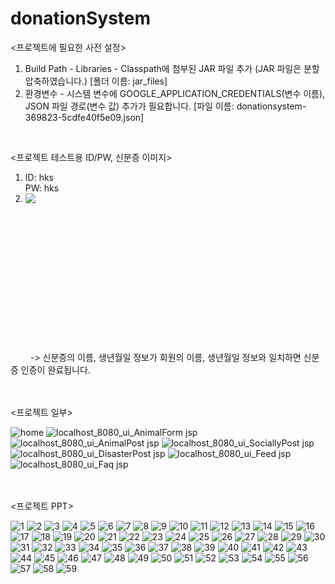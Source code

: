 # donationSystem
<프로젝트에 필요한 사전 설정>
1. Build Path - Libraries - Classpath에 첨부된 JAR 파일 추가 (JAR 파일은 분할 압축하였습니다.) [폴더 이름: jar_files]
3. 환경변수 - 시스템 변수에 GOOGLE_APPLICATION_CREDENTIALS(변수 이름), JSON 파일 경로(변수 값) 추가가 필요합니다. [파일 이름: donationsystem-369823-5cdfe40f5e09.json]
<br>

<프로젝트 테스트용 ID/PW, 신분증 이미지>    
1. ID: hks  
   PW: hks  
2. <img src="https://user-images.githubusercontent.com/114930149/207732063-6b1746ab-0f4f-45ce-8c26-d3d7d2f6f59c.jpg" align="left">
  <br><br><br><br><br><br><br><br><br><br><br><br><br>&emsp;&emsp; 
  -> 신분증의 이름, 생년월일 정보가 회원의 이름, 생년월일 정보와 일치하면 신분증 인증이 완료됩니다.

<br><br>
<프로젝트 일부>

![home](https://github.com/jeanxss/donation-system/assets/153884787/a80dd26b-61d2-47fb-ab86-604e19dccb1d)
![localhost_8080_ui_AnimalForm jsp](https://github.com/jeanxss/donation-system/assets/153884787/10364260-3a76-46bb-805e-4bc49e4a3f64)
![localhost_8080_ui_AnimalPost jsp](https://github.com/jeanxss/donation-system/assets/153884787/68394b54-c19e-4f5b-a942-6a7d7879c3f5)
![localhost_8080_ui_SociallyPost jsp](https://github.com/jeanxss/donation-system/assets/153884787/66ef4455-5387-4897-92fd-6949e8f9aa1f)
![localhost_8080_ui_DisasterPost jsp](https://github.com/jeanxss/donation-system/assets/153884787/a9e03266-ded5-4e16-b939-e8817b42416e)
![localhost_8080_ui_Feed jsp](https://github.com/jeanxss/donation-system/assets/153884787/02b4cd3f-6e29-4f5a-a05d-72bcb27dd83a)
![localhost_8080_ui_Faq jsp](https://github.com/jeanxss/donation-system/assets/153884787/3cb4a6de-04ff-44a4-9674-04d7a447825a)

<br><br>
<프로젝트 PPT>

![1](https://github.com/jeanxss/donation-system/assets/153884787/5c8beb50-969c-4c6d-82ca-cc9bfc72d18f)
![2](https://github.com/jeanxss/donation-system/assets/153884787/be24e644-39da-4df4-b530-fb58819883ed)
![3](https://github.com/jeanxss/donation-system/assets/153884787/a75be872-ce3a-44b6-b6e3-82eadf0e90b5)
![4](https://github.com/jeanxss/donation-system/assets/153884787/c1fa0476-11cc-4777-a189-5c1c85aa25d6)
![5](https://github.com/jeanxss/donation-system/assets/153884787/06e35eca-7176-4215-aac1-39d05e1d68f7)
![6](https://github.com/jeanxss/donation-system/assets/153884787/80af485f-2a35-42c9-b89d-cc1f825a22a1)
![7](https://github.com/jeanxss/donation-system/assets/153884787/4daca176-0e87-4eb1-839e-1c5b99e73121)
![8](https://github.com/jeanxss/donation-system/assets/153884787/d9315071-21ea-4335-9a54-f534107b7d74)
![9](https://github.com/jeanxss/donation-system/assets/153884787/dc46313f-a0a5-4b93-ada8-f3ea5b31f114)
![10](https://github.com/jeanxss/donation-system/assets/153884787/7e83873d-fbd5-4ece-9177-5bc35b90fbb3)
![11](https://github.com/jeanxss/donation-system/assets/153884787/0059f37a-9185-422e-b3c1-dfb041a70af3)
![12](https://github.com/jeanxss/donation-system/assets/153884787/53fd3209-ff5f-4bbd-8c81-df66ed906555)
![13](https://github.com/jeanxss/donation-system/assets/153884787/e8303a45-af1b-43df-8521-ddb6bbde56f7)
![14](https://github.com/jeanxss/donation-system/assets/153884787/67b6774c-6af4-4d66-83e2-2ee458dc7a65)
![15](https://github.com/jeanxss/donation-system/assets/153884787/0ceb4d74-9703-4279-9724-bf08dc570151)
![16](https://github.com/jeanxss/donation-system/assets/153884787/5c0a9556-c9d9-4c94-b01f-c5a2b16e0b30)
![17](https://github.com/jeanxss/donation-system/assets/153884787/b55501b0-1e04-4fc6-b076-739cead5dcd6)
![18](https://github.com/jeanxss/donation-system/assets/153884787/166a0d6f-0955-4319-94aa-60beb6f5f939)
![19](https://github.com/jeanxss/donation-system/assets/153884787/314411ea-b567-4061-b6fd-3a9f20e959fb)
![20](https://github.com/jeanxss/donation-system/assets/153884787/9839e4ab-f219-49d5-9917-ccf55e9e8c7a)
![21](https://github.com/jeanxss/donation-system/assets/153884787/9f016f38-4bcb-4964-bebc-1145b265ef7f)
![22](https://github.com/jeanxss/donation-system/assets/153884787/553f5fc8-02db-4bae-9cc7-8861506b9605)
![23](https://github.com/jeanxss/donation-system/assets/153884787/44198498-52f4-4297-a1bc-79c66637d03f)
![24](https://github.com/jeanxss/donation-system/assets/153884787/062ea267-0da7-4b56-afe8-8ee88ac61f17)
![25](https://github.com/jeanxss/donation-system/assets/153884787/9dd359c3-9af4-47e8-9f9e-bbadebd3c18b)
![26](https://github.com/jeanxss/donation-system/assets/153884787/a72fa647-dd68-4eeb-98c8-8c0ad04bc078)
![27](https://github.com/jeanxss/donation-system/assets/153884787/db9feb38-5410-4e38-8e6d-89b736753fcc)
![28](https://github.com/jeanxss/donation-system/assets/153884787/c7283b73-498f-4ca1-bd48-c6bdd1681da1)
![29](https://github.com/jeanxss/donation-system/assets/153884787/96f97750-a4bb-4baa-a2e9-4c92ca0ab6c5)
![30](https://github.com/jeanxss/donation-system/assets/153884787/ead2c590-e547-48e9-8abb-6ac6d82fd8f3)
![31](https://github.com/jeanxss/donation-system/assets/153884787/a1ec918e-8b7a-4a14-a31f-5d290ec1969e)
![32](https://github.com/jeanxss/donation-system/assets/153884787/c8c9729d-d304-491a-a15e-fd841a718185)
![33](https://github.com/jeanxss/donation-system/assets/153884787/014dcad6-0dcb-43b7-b71b-bde6f93db4bb)
![34](https://github.com/jeanxss/donation-system/assets/153884787/488244f1-a2ff-4247-9214-d81ff4753066)
![35](https://github.com/jeanxss/donation-system/assets/153884787/cb603594-a83f-441f-b3c0-0b6d0d4f69e7)
![36](https://github.com/jeanxss/donation-system/assets/153884787/12462f2b-e48f-449c-bc40-65e55ff438ce)
![37](https://github.com/jeanxss/donation-system/assets/153884787/008b47ec-3180-4ae6-a8c2-7bafa3e903c1)
![38](https://github.com/jeanxss/donation-system/assets/153884787/62cf1172-6d0d-46e5-86ff-a9b4eefca980)
![39](https://github.com/jeanxss/donation-system/assets/153884787/792e1dcc-b3c6-4330-a2ce-ef342b6ce2c3)
![40](https://github.com/jeanxss/donation-system/assets/153884787/9666cd38-a96e-430d-93bf-94e0e1ebdfd4)
![41](https://github.com/jeanxss/donation-system/assets/153884787/a2491565-2c12-412f-926b-d47c489e7424)
![42](https://github.com/jeanxss/donation-system/assets/153884787/f2e3b646-7a34-4303-8100-7fb6470d75ed)
![43](https://github.com/jeanxss/donation-system/assets/153884787/721450b8-5824-4ced-9d95-955eeb075cc5)
![44](https://github.com/jeanxss/donation-system/assets/153884787/a64f62db-2f76-40ba-8093-43b48f8dbd9e)
![45](https://github.com/jeanxss/donation-system/assets/153884787/e1119c0f-700f-4c79-98e6-27577b271095)
![46](https://github.com/jeanxss/donation-system/assets/153884787/d0f1afdb-0a29-487a-8d5a-7502e13be0f2)
![47](https://github.com/jeanxss/donation-system/assets/153884787/2742ddaa-88e2-4545-b707-da833da56f97)
![48](https://github.com/jeanxss/donation-system/assets/153884787/f136fa4c-c082-4142-842b-cf7aa0df189c)
![49](https://github.com/jeanxss/donation-system/assets/153884787/3db6a8fc-c247-47bb-aa6f-740da6557b54)
![50](https://github.com/jeanxss/donation-system/assets/153884787/ee515888-3a5d-4b9b-a0ec-8457447ad539)
![51](https://github.com/jeanxss/donation-system/assets/153884787/bd7a3cac-ee85-498b-b40c-ea690888cca9)
![52](https://github.com/jeanxss/donation-system/assets/153884787/f824779d-61bf-437a-a777-fa41e8acf7c2)
![53](https://github.com/jeanxss/donation-system/assets/153884787/6991662d-b561-431b-a787-d6f098bca5b2)
![54](https://github.com/jeanxss/donation-system/assets/153884787/826bb6f3-0240-4045-b9c1-98d167d0c685)
![55](https://github.com/jeanxss/donation-system/assets/153884787/3c47dfe7-e283-4fc0-9f7c-c0cd096b4ee1)
![56](https://github.com/jeanxss/donation-system/assets/153884787/b75e6b44-29de-469b-b8a3-8a7cdab35535)
![57](https://github.com/jeanxss/donation-system/assets/153884787/dcaccdf0-0074-417f-aea1-d27cf643362a)
![58](https://github.com/jeanxss/donation-system/assets/153884787/6f5e14b3-00e2-48f3-a5d7-bb99c8f2871d)
![59](https://github.com/jeanxss/donation-system/assets/153884787/c14e3be4-4dc7-4a0e-a65f-744d7950aa94)
